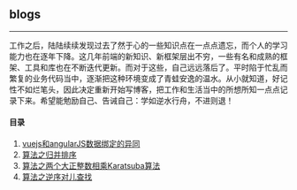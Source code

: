 ## blogs
-------
工作之后，陆陆续续发现过去了然于心的一些知识点在一点点遗忘，而个人的学习能力也在逐年下降。这几年前端的新知识、新框架层出不穷，一些有名和成熟的框架、工具和库也在不断迭代更新。而对于这些，自己远远落后了。平时陷于忙乱而繁复的业务代码当中，逐渐把这种环境变成了青蛙安逸的温水。从小就知道，好记性不如烂笔头，因此决定重新开始写博客，把工作和生活当中的所想所知一点点记录下来。希望能勉励自己、告诫自己：学如逆水行舟，不进则退！


#### 目录
1. [vuejs和angularJS数据绑定的异同](https://github.com/front-thinking/blogs/issues/1)
2. [算法之归并排序](https://github.com/front-thinking/blogs/issues/2)
3. [算法之两个大正整数相乘Karatsuba算法](https://github.com/front-thinking/blogs/issues/3)
4. [算法之逆序对儿查找](https://github.com/front-thinking/blogs/issues/4)
